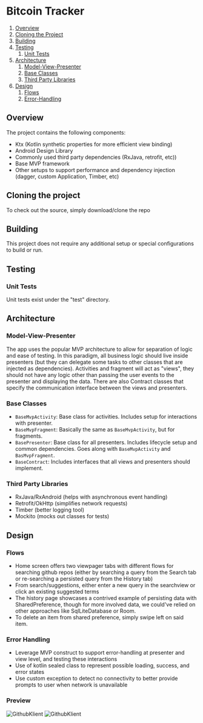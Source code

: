 # Bitcoin Tracker

1. [Overview](#overview)
1. [Cloning the Project](#cloning-the-project)
1. [Building](#building)
1. [Testing](#testing)
    1. [Unit Tests](#unit-tests)
1. [Architecture](#architecture)
    1. [Model-View-Presenter](#model-view-presenter)
    1. [Base Classes](#base-classes)
    1. [Third Party Libraries](#third-party-libraries)
1. [Design](#design)
    1. [Flows](#flows)
    1. [Error-Handling](#error-handling)

## Overview
The project contains the following components:
-   Ktx (Kotlin synthetic properties for more efficient view binding)
-   Android Design Library
-   Commonly used third party dependencies (RxJava, retrofit, etc))
-   Base MVP framework
-   Other setups to support performance and dependency injection (dagger, custom Application, Timber, etc)

## Cloning the project
To check out the source, simply download/clone the repo

## Building
This project does not require any additional setup or special configurations to build or run.

## Testing
### Unit Tests
Unit tests exist under the "test" directory.

## Architecture
### Model-View-Presenter
The app uses the popular MVP architecture to allow for separation of logic and ease of testing. In this paradigm, all business logic should live inside presenters (but they can delegate some tasks to other classes that are injected as dependencies). Activities and fragment will act as "views", they should not have any logic other than passing the user events to the presenter and displaying the data. There are also Contract classes that specify the communication interface between the views and presenters.

### Base Classes
- `BaseMvpActivity`: Base class for activities. Includes setup for interactions with presenter.
- `BaseMvpFragment`: Basically the same as `BaseMvpActivity`, but for fragments.
- `BasePresenter`: Base class for all presenters. Includes lifecycle setup and common dependencies. Goes along with `BaseMvpActivity` and `BasMvpFragment`.
- `BaseContract`: Includes interfaces that all views and presenters should implement.

### Third Party Libraries
- RxJava/RxAndroid (helps with asynchronous event handling)
- Retrofit/OkHttp (simplifies network requests)
- Timber (better logging tool)
- Mockito (mocks out classes for tests)

## Design
### Flows
- Home screen offers two viewpager tabs with different flows for searching github repos
(either by searching a query from the Search tab or re-searching a persisted query from the History tab)
- From search/suggestions, either enter a new query in the searchview or click an existing suggested terms
- The history page showcases a contrived example of persisting data with SharedPreference, though for more involved data, we could've relied on other approaches like SqlLiteDatabase or Room.
- To delete an item from shared preference, simply swipe left on said item.

###  Error Handling
- Leverage MVP construct to support error-handling at presenter and view level, and testing these interactions
- Use of kotlin sealed class to represent possible loading, success, and error states
- Use custom exception to detect no connectivity to better provide prompts to user when network is unavailable

### Preview
![GithubKlient](https://i.imgur.com/QkasZKrl.png)
![GithubKlient](https://i.imgur.com/4y5elfEl.png)
